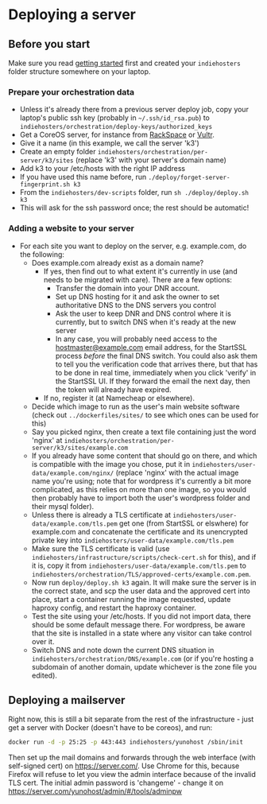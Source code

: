 # Deploying a server

## Before you start
Make sure you read [getting started](getting-started-as-a-hoster.md) first and created your `indiehosters` folder structure somewhere
on your laptop.

### Prepare your orchestration data
* Unless it's already there from a previous server deploy job, copy your laptop's public ssh key (probably in `~/.ssh/id_rsa.pub`) to `indiehosters/orchestration/deploy-keys/authorized_keys`
* Get a CoreOS server, for instance from [RackSpace](rackspace.com) or [Vultr](vultr.com).
* Give it a name (in this example, we call the server 'k3')
* Create an empty folder `indiehosters/orchestration/per-server/k3/sites` (replace 'k3' with your server's domain name)
* Add k3 to your /etc/hosts with the right IP address
* If you have used this name before, run `./deploy/forget-server-fingerprint.sh k3`
* From the `indiehosters/dev-scripts` folder, run `sh ./deploy/deploy.sh k3`
* This will ask for the ssh password once; the rest should be automatic!

### Adding a website to your server
* For each site you want to deploy on the server, e.g. example.com, do the following:
  * Does example.com already exist as a domain name?
    * If yes, then find out to what extent it's currently in use (and needs to be migrated with care). There are a few options:
      * Transfer the domain into your DNR account.
      * Set up DNS hosting for it and ask the owner to set authoritative DNS to the DNS servers you control
      * Ask the user to keep DNR and DNS control where it is currently, but to switch DNS when it's ready at the new server
      * In any case, you will probably need access to the hostmaster@example.com email address, for the StartSSL process *before*
        the final DNS switch. You could also ask them to tell you the verification code that arrives there, but that has to be done
        in real time, immediately when you click 'verify' in the StartSSL UI. If they forward the email the next day, then the token
        will already have expired.
    * If no, register it (at Namecheap or elsewhere).
  * Decide which image to run as the user's main website software (check out `../dockerfiles/sites/` to see which ones can be used for this)
  * Say you picked nginx, then create a text file containing just the word 'nginx' at
    `indiehosters/orchestration/per-server/k3/sites/example.com`
  * If you already have some content that should go on there, and which is compatible with the image you chose,
    put it in `indiehosters/user-data/example.com/nginx/` (replace 'nginx' with the actual image name you're using;
    note that for wordpress it's currently a bit more complicated, as this relies on more than one image, so you
    would then probably have to import both the user's wordpress folder and their mysql folder).
  * Unless there is already a TLS certificate at `indiehosters/user-data/example.com/tls.pem` get one
    (from StartSSL or elswhere) for example.com and concatenate the certificate
    and its unencrypted private key into `indiehosters/user-data/example.com/tls.pem`
  * Make sure the TLS certificate is valid (use `indiehosters/infrastructure/scripts/check-cert.sh` for this), and if it is,
    copy it from
    `indiehosters/user-data/example.com/tls.pem` 
    to `indiehosters/orchestration/TLS/approved-certs/example.com.pem`.
  * Now run `deploy/deploy.sh k3` again. It will make sure the server is in the correct state, and scp the user data and the
    approved cert into place, start a container running the image requested, update haproxy config, and restart the haproxy container.
  * Test the site using your /etc/hosts. If you did not import data, there should be some default message there. For wordpress, be aware
    that the site is installed in a state where any visitor can take control over it.
  * Switch DNS and note down the current DNS situation in `indiehosters/orchestration/DNS/example.com` (or if you're hosting
    a subdomain of another domain, update whichever is the zone file you edited).

## Deploying a mailserver

Right now, this is still a bit separate from the rest of the infrastructure - just get a server with Docker (doesn't have to be coreos), and run:

```bash
docker run -d -p 25:25 -p 443:443 indiehosters/yunohost /sbin/init
```

Then set up the mail domains and forwards through the web interface (with self-signed cert) on https://server.com/.
Use Chrome for this, because Firefox will refuse to let you view the admin interface because of the invalid TLS cert.
The initial admin password is 'changeme' - change it on https://server.com/yunohost/admin/#/tools/adminpw
